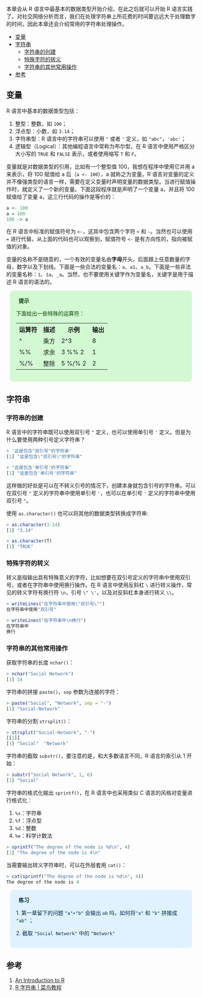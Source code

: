 <link href="https://cdn.bootcss.com/font-awesome/4.7.0/css/font-awesome.min.css" rel="stylesheet">

本章会从 R 语言中最基本的数据类型开始介绍，在此之后就可以开始 R 语言实践了。对社交网络分析而言，我们在处理字符串上所花费的时间要远远大于处理数字的时间，因此本章还会介绍常用的字符串处理操作。

* [变量]()
* [字符串]()
  * [字符串的创建]()
  * [特殊字符的转义]()
  * [字符串的其他常用操作]()
* [参考]()

## 变量

R 语言中基本的数据类型包括：
1. 整型：整数，如 `100`；
2. 浮点型：小数，如 `3.14`；
3. 字符串型：R 语言中的字符串可以使用 `"` 或者 `'` 定义，如 `"abc"`，`'abc'`；
4. 逻辑型（Logical）：其他编程语言中常称为布尔型，在 R 语言中使用严格区分大小写的 `TRUE` 和 `FALSE` 表示，或者使用缩写 `T` 和 `F`。

变量就是对数据类型的引用，比如有一个整型值 100，我想在程序中使用它并用 a 来表示，将 100 赋值给 a 后（`a <- 100`），a 就称之为变量。R 语言对变量的定义并不像强类型的语言一样，需要在定义变量时声明变量的数据类型。当进行赋值操作时，就定义了一个新的变量。下面这段程序就是声明了一个变量 a，并且将 100 赋值给了变量 a，这三行代码的操作是等价的：
```R
a <- 100
a = 100
100 -> a
```
在 R 语言中标准的赋值符号为 `<-`，这其中包含两个字符 `<` 和 `-`。当然也可以使用 `=` 进行代替。从上面的代码也可以观察到，赋值符号 `<-` 是有方向性的，指向被赋值的对象。

变量的名称不是随意的，一个有效的变量名由**字母**开头，后面跟上任意数量的字母，数字以及下划线。下面是一些合法的变量名：`a`、`a1`、`a_b`。下面是一些非法的变量名称：`1`、`1a`、`_a`。当然，也不要使用关键字作为变量名，关键字是用于描述 R 语言的语法的。

<div style="display: block;position: relative;border-radius: 8px;padding: 1rem;background-color: #d2f9d2;color: #094409;margin: 10px">
    <p style="margin-top:0;font-weight: bold"><i class="fa fa-lightbulb-o" aria-hidden="true"></i>&nbsp;&nbsp;提示</p>
    <p><span>下面给出一些特殊的运算符：</span></p>
    <p>
        <table>
        <tr>
            <th>运算符</th><th>描述</th><th>示例</th><th>输出</th>
        </tr>
        <tr>
            <td>^</td><td>乘方</td><td>2^3</td><td>8</td>
        </tr>
        <tr>
            <td>%%</td><td>求余</td><td>3 %% 2</td><td>1</td>
        </tr>
        <tr>
            <td>%/%</td><td>整除</td><td>5 %/% 2</td><td>2</td>
        </tr>
        </table>
    </p>
</div>

## 字符串

### 字符串的创建

R 语言中的字符串既可以使用双引号 `"` 定义，也可以使用单引号 `'` 定义。但是为什么要使用两种引号定义字符串？
```R
> '这是包含"双引号"的字符串'
[1] "这是包含\"双引号\"的字符串"

> "这是包含'单引号'的字符串"
[1] "这是包含'单引号'的字符串"
```
这样做的好处是可以在不转义引号的情况下，创建本身就包含引号的字符串。可以在双引号 `"` 定义的字符串中使用单引号 `'`，也可以在单引号 `'` 定义的字符串中使用双引号 `"`。

使用 `as.character()` 也可以将其他的数据类型转换成字符串:
```R
> as.character(3.14)
[1] "3.14"

> as.character(T)
[1] "TRUE"
```

### 特殊字符的转义

转义是指输出具有特殊意义的字符，比如想要在双引号定义的字符串中使用双引号，或者在字符串中使用换行操作。在 R 语言中使用反斜杠 `\` 进行转义操作，常见的转义字符有换行符 `\n`，引号 `\" \'`，以及对反斜杠本身进行转义 `\\`。
```R
> writeLines("在字符串中使用\"双引号\"")
在字符串中使用"双引号"

> writeLines("在字符串中\n换行")
在字符串中
换行
```

### 字符串的其他常用操作

获取字符串的长度 `nchar()`：
```R
> nchar("Social Network")
[1] 14
```

字符串的拼接 `paste()`，`sep` 参数为连接的字符：
```R
> paste("Social", "Network", sep = "-")
[1] "Social-Network"
```

字符串的分割 `strsplit()`：
```R
> strsplit("Social-Network", "-")
[[1]]
[1] "Social"  "Network"
```

字符串的截取 `substr()`，要注意的是，和大多数语言不同，R 语言的索引从 1 开始：
```R
> substr("Social Network", 1, 6)
[1] "Social"
```

字符串的格式化输出 `sprintf()`，在 R 语言中也采用类似 C 语言的风格对变量进行格式化：
1. `%s`：字符串
2. `%f`：浮点型
3. `%d`：整数
4. `%e`：科学计数法
```R
> sprintf("The degree of the node is %d\n", 4)
[1] "The degree of the node is 4\n"
```
当需要输出转义字符串时，可以在外层套用 `cat()`：
```R
> cat(sprintf("The degree of the node is %d\n", 4))
The degree of the node is 4
```

<div style="display: block;position: relative;border-radius: 8px;padding: 1rem;background-color: #e0f2ff;color: #002b4d;margin: 10px">
    <p style="margin-top:0;font-weight: bold"><i class="fa fa-info-circle" aria-hidden="true"></i>&nbsp;&nbsp;练习</p>
    <p><span>1. 第一章留下的问题 <code>"a"+"b"</code> 会输出 <code>ab</code> 吗，如何将<code>"a"</code> 和 <code>"b"</code> 拼接成 <code>"ab"</code> ；</span></p>
    <p><span>2. 截取 <code>"Social Network"</code> 中的 <code>"Network"</code></span></p>
</div>

## 参考

1. <a id="1" target="_blank" href="https://cran.r-project.org/doc/manuals/r-release/R-intro.html">An Introduction to R</a>
2. <a id="2" target="_blank" href="https://www.runoob.com/r/r-string.html">R 字符串 | 菜鸟教程</a>
